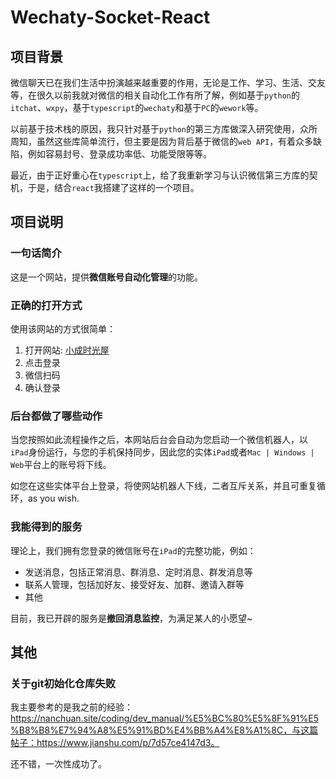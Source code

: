 # Wechaty-Socket-React

## 项目背景
微信聊天已在我们生活中扮演越来越重要的作用，无论是工作、学习、生活、交友等，在很久以前我就对微信的相关自动化工作有所了解，例如基于`python`的`itchat`、`wxpy`，基于`typescript`的`wechaty`和基于`PC`的`wework`等。

以前基于技术栈的原因，我只针对基于`python`的第三方库做深入研究使用，众所周知，虽然这些库简单流行，但主要是因为背后基于微信的`web API`，有着众多缺陷，例如容易封号、登录成功率低、功能受限等等。

最近，由于正好重心在`typescript`上，给了我重新学习与认识微信第三方库的契机，于是，结合`react`我搭建了这样的一个项目。

## 项目说明
### 一句话简介
这是一个网站，提供**微信账号自动化管理**的功能。

### 正确的打开方式
使用该网站的方式很简单：
1. 打开网站: [小成时光屋](https://cxy.nanchuan.site)
2. 点击登录
3. 微信扫码
4. 确认登录

### 后台都做了哪些动作
当您按照如此流程操作之后，本网站后台会自动为您启动一个微信机器人，以`iPad`身份运行，与您的手机保持同步，因此您的实体`iPad`或者`Mac | Windows | Web`平台上的账号将下线。

如您在这些实体平台上登录，将使网站机器人下线，二者互斥关系，并且可重复循环，as you wish.

### 我能得到的服务
理论上，我们拥有您登录的微信账号在`iPad`的完整功能，例如：
- 发送消息，包括正常消息、群消息、定时消息、群发消息等
- 联系人管理，包括加好友、接受好友、加群、邀请入群等
- 其他

目前，我已开辟的服务是**撤回消息监控**，为满足某人的小愿望~

## 其他
### 关于git初始化仓库失败
我主要参考的是我之前的经验：https://nanchuan.site/coding/dev_manual/%E5%BC%80%E5%8F%91%E5%B8%B8%E7%94%A8%E5%91%BD%E4%BB%A4%E8%A1%8C，与这篇帖子：https://www.jianshu.com/p/7d57ce4147d3。

还不错，一次性成功了。
